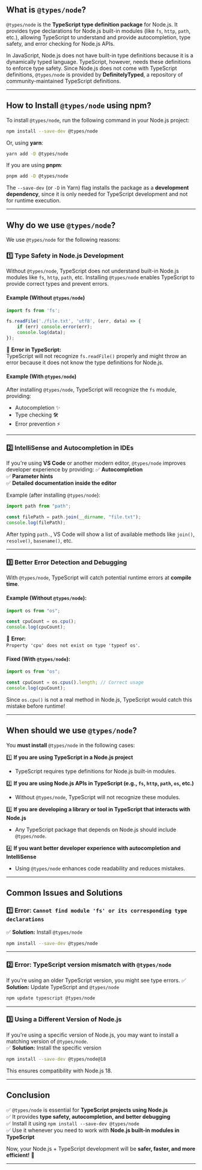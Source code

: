 ## **What is `@types/node`?**  

`@types/node` is the **TypeScript type definition package** for Node.js. It provides type declarations for Node.js built-in modules (like `fs`, `http`, `path`, etc.), allowing TypeScript to understand and provide autocompletion, type safety, and error checking for Node.js APIs.

In JavaScript, Node.js does not have built-in type definitions because it is a dynamically typed language. TypeScript, however, needs these definitions to enforce type safety. Since Node.js does not come with TypeScript definitions, `@types/node` is provided by **DefinitelyTyped**, a repository of community-maintained TypeScript definitions.

---

## **How to Install `@types/node` using npm?**  

To install `@types/node`, run the following command in your Node.js project:

```sh
npm install --save-dev @types/node
```

Or, using **yarn**:

```sh
yarn add -D @types/node
```

If you are using **pnpm**:

```sh
pnpm add -D @types/node
```

The `--save-dev` (or `-D` in Yarn) flag installs the package as a **development dependency**, since it is only needed for TypeScript development and not for runtime execution.

---

## **Why do we use `@types/node`?**  

We use `@types/node` for the following reasons:

### **1️⃣ Type Safety in Node.js Development**
Without `@types/node`, TypeScript does not understand built-in Node.js modules like `fs`, `http`, `path`, etc. Installing `@types/node` enables TypeScript to provide correct types and prevent errors.

#### **Example (Without `@types/node`)**
```ts
import fs from 'fs';

fs.readFile('./file.txt', 'utf8', (err, data) => {
    if (err) console.error(err);
    console.log(data);
});
```
🚨 **Error in TypeScript:**  
TypeScript will not recognize `fs.readFile()` properly and might throw an error because it does not know the type definitions for Node.js.

#### **Example (With `@types/node`)**
After installing `@types/node`, TypeScript will recognize the `fs` module, providing:
- Autocompletion ✨
- Type checking 🛠️
- Error prevention ⚡

---

### **2️⃣ IntelliSense and Autocompletion in IDEs**
If you're using **VS Code** or another modern editor, `@types/node` improves developer experience by providing:
✅ **Autocompletion**  
✅ **Parameter hints**  
✅ **Detailed documentation inside the editor**  

Example (after installing `@types/node`):
```ts
import path from "path";

const filePath = path.join(__dirname, "file.txt");
console.log(filePath);
```
After typing `path.`, VS Code will show a list of available methods like `join()`, `resolve()`, `basename()`, etc.

---

### **3️⃣ Better Error Detection and Debugging**
With `@types/node`, TypeScript will catch potential runtime errors at **compile time**.

#### **Example (Without `@types/node`):**
```ts
import os from "os";

const cpuCount = os.cpu();
console.log(cpuCount);
```
🚨 **Error:**  
`Property 'cpu' does not exist on type 'typeof os'`.

#### **Fixed (With `@types/node`):**
```ts
import os from "os";

const cpuCount = os.cpus().length; // Correct usage
console.log(cpuCount);
```
Since `os.cpu()` is not a real method in Node.js, TypeScript would catch this mistake before runtime!

---

## **When should we use `@types/node`?**  

You **must install** `@types/node` in the following cases:

1️⃣ **If you are using TypeScript in a Node.js project**  
   - TypeScript requires type definitions for Node.js built-in modules.

2️⃣ **If you are using Node.js APIs in TypeScript (e.g., `fs`, `http`, `path`, `os`, etc.)**  
   - Without `@types/node`, TypeScript will not recognize these modules.

3️⃣ **If you are developing a library or tool in TypeScript that interacts with Node.js**  
   - Any TypeScript package that depends on Node.js should include `@types/node`.

4️⃣ **If you want better developer experience with autocompletion and IntelliSense**  
   - Using `@types/node` enhances code readability and reduces mistakes.

---

## **Common Issues and Solutions**
### **1️⃣ Error: `Cannot find module 'fs' or its corresponding type declarations`**
✅ **Solution:** Install `@types/node`
```sh
npm install --save-dev @types/node
```

---

### **2️⃣ Error: TypeScript version mismatch with `@types/node`**
If you're using an older TypeScript version, you might see type errors.
✅ **Solution:** Update TypeScript and `@types/node`  
```sh
npm update typescript @types/node
```

---

### **3️⃣ Using a Different Version of Node.js**
If you're using a specific version of Node.js, you may want to install a matching version of `@types/node`.  
✅ **Solution:** Install the specific version  
```sh
npm install --save-dev @types/node@18
```
This ensures compatibility with Node.js 18.

---

## **Conclusion**
✅ `@types/node` is essential for **TypeScript projects using Node.js**  
✅ It provides **type safety, autocompletion, and better debugging**  
✅ Install it using `npm install --save-dev @types/node`  
✅ Use it whenever you need to work with **Node.js built-in modules in TypeScript**  

Now, your Node.js + TypeScript development will be **safer, faster, and more efficient!** 🚀

---